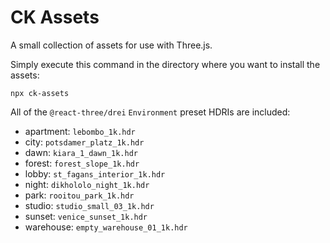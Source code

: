 # CK Assets

A small collection of assets for use with Three.js.

Simply execute this command in the directory where you want to install the assets:

```
npx ck-assets
```

All of the `@react-three/drei` `Environment` preset HDRIs are included:

- apartment: `lebombo_1k.hdr`
- city: `potsdamer_platz_1k.hdr`
- dawn: `kiara_1_dawn_1k.hdr`
- forest: `forest_slope_1k.hdr`
- lobby: `st_fagans_interior_1k.hdr`
- night: `dikhololo_night_1k.hdr`
- park: `rooitou_park_1k.hdr`
- studio: `studio_small_03_1k.hdr`
- sunset: `venice_sunset_1k.hdr`
- warehouse: `empty_warehouse_01_1k.hdr`
